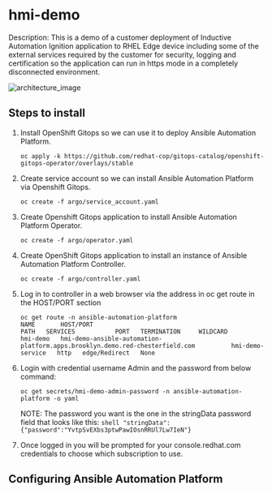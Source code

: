 # hmi-demo

Description: This is a demo of a customer deployment of Inductive Automation Ignition application to RHEL Edge device including some of the external services required by the customer for security, logging and certification so the application can run in https mode in a completely disconnected environment.

![architecture_image](images/arch.gif)

## Steps to install

1. Install OpenShift Gitops so we can use it to deploy Ansible Automation Platform.

    ```shell
    oc apply -k https://github.com/redhat-cop/gitops-catalog/openshift-gitops-operator/overlays/stable
    ```

2. Create service account so we can install Ansible Automation Platform via Openshift Gitops.

    ```shell
    oc create -f argo/service_account.yaml
    ```

3. Create Openshift Gitops application to install Ansible Automation Platform Operator.

    ```shell
    oc create -f argo/operator.yaml
    ```

4. Create OpenShift Gitops application to install an instance of Ansible Automation Platform Controller.

    ```shell
    oc create -f argo/controller.yaml
    ```

5. Log in to controller in a web browser via the address in oc get route in the HOST/PORT section

    ```shell
    oc get route -n ansible-automation-platform
    NAME       HOST/PORT                                                                      PATH   SERVICES           PORT   TERMINATION     WILDCARD
    hmi-demo   hmi-demo-ansible-automation-platform.apps.brooklyn.demo.red-chesterfield.com          hmi-demo-service   http   edge/Redirect   None
    ```

6. Login with credential username Admin and the password from below command:

    ```shell
    oc get secrets/hmi-demo-admin-password -n ansible-automation-platform -o yaml
    ```

    NOTE: The password you want is the one in the stringData password field that looks like this: ```shell "stringData":{"password":"YvtpSvEXbs3ptwPawIOsnRRUl7Lw7IeN"}```

7. Once logged in you will be prompted for your console.redhat.com credentials to choose which subscription to use.

## Configuring Ansible Automation Platform
